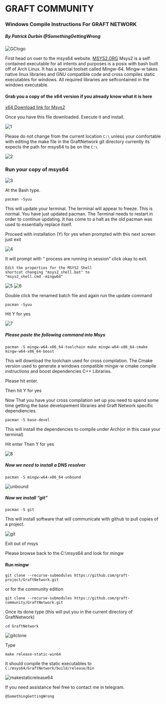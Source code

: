 
# GRAFT COMMUNITY
### Windows Compile Instructions For GRAFT NETWORK
##### By Patrick Durbin @SomethingGettingWrong
![GClogo](windows-compile-images/GClogo.jpg)

First head on over to the msys64 website. [MSYS2.ORG](https://www.msys2.org/)
Msys2 is a self contained executable for all intents and purposes is a posix with
bash built off of Arch Linux. It has a special toolset called Mingw-64. Mingw-w
takes native linux libraries and GNU compatible code and cross compiles static
executables for windows. All required libraries are selfcontained in the windows
executable.

#### Grab you a copy of the x64 version if you already know what it is here

[x64 Download link for Msys2](http://repo.msys2.org/distrib/x86_64/msys2-x86_64-20180531.exe)


Once you have this file downloaded. Execute it and install.

![1](windows-compile-images/1.jpg)

Please do not change from the current location `C:\` unless your comfortable with
editing the make file in the GraftNetwork git directory currently its expects the
path for msys64 to be on the `C:\`

![2](windows-compile-images/2.jpg)
### Run your copy of msys64

![3](windows-compile-images/3.jpg)

At the Bash type.
```
pacman -Syuu
```

This will update your terminal. The terminal will appear to freeze. This is normal. You have
just updated pacman. The Terminal needs to restart in order to continue updating. It has 
come to a halt as the old pacman was used to essentially replace itself.

Proceed with installation (Y) for yes when prompted with this next screen just exit


![4](windows-compile-images/4.jpg)

It will prompt with “ process are running in session” click okay to exit.

```
Edit the properties for the MSYS2 Shell
shortcut changing "msys2_shell.bat" to
"msys2_shell.cmd -mingw64"
```
![5](windows-compile-images/5.jpg)
![6](windows-compile-images/6.jpg)

Double click the renamed batch file and again run the update command
```
pacman -Syuu
```
Hit Y for yes

![7](windows-compile-images/7.jpg)


##### Please paste the following command into Msys
```
pacman -S mingw-w64-x86_64-toolchain make mingw-w64-x86_64-cmake
mingw-w64-x86_64-boost
```
This will download the toolchain used for cross compilation. The
Cmake version used to generate a windows compatible mingw-w
cmake compile instructions and boost dependencies C++ Libraries.

Please hit
enter.

Then hit Y
for yes

Now That you have your cross compilation set up you need to
spend some time getting the base developement libraries and
Graft Network specific dependiencies.
```
pacman -S base-devel
```
This will install the dependencies to compile under Arch(or in
this case your terminal)

Hit enter Then Y for yes

![8](windows-compile-images/8.jpg)

##### Now we need to install a DNS resolver
```
pacman -S mingw-w64-x86_64-unbound
```
![unbound](windows-compile-images/unbound.jpg)

##### Now we install “git”
```
pacman -S git
```
This will install software that will communicate with github to pull
copies of a project.

![git](windows-compile-images/git.jpg)

Exit out of msys

Please browse back to the C:\msys64 and look for mingw

#### Run mingw
```
git clone --recurse-submodules https://github.com/graft-project/GraftNetwork.git
```
or for the community edition
```
git clone --recurse-submodules https://github.com/graft-community/GraftNetwork.git
```
Once its done type (this will put you in the current directory of
GraftNetwork)

`cd GraftNetwork`

![gitclone](windows-compile-images/gitclone.jpg)

Type
```
make release-static-win64
```
It should compile the static executables to
`C:/msys64/GraftNetwork/build/release/bin`

![makestaticrelease64](windows-compile-images/makestaticrelease64.jpg)

If you need assistance feel free to contact me in telegram.

`@SomethingGettingWrong`


